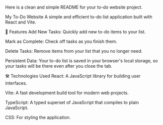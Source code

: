 Here is a clean and simple README for your to-do website project.

My To-Do Website
A simple and efficient to-do list application built with React and Vite.

🚀 Features
Add New Tasks: Quickly add new to-do items to your list.

Mark as Complete: Check off tasks as you finish them.

Delete Tasks: Remove items from your list that you no longer need.

Persistent Data: Your to-do list is saved in your browser's local storage, so your tasks will be there even after you close the tab.

🛠️ Technologies Used
React: A JavaScript library for building user interfaces.

Vite: A fast development build tool for modern web projects.

TypeScript: A typed superset of JavaScript that compiles to plain JavaScript.

CSS: For styling the application.